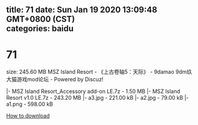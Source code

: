 
title: 71
date: Sun Jan 19 2020 13:09:48 GMT+0800 (CST)    
categories: baidu
---

# 71
size: 245.60 MB
 MSZ Island Resort - 《上古卷轴5：天际》 - 9damao 9dm玖大猫游戏mod论坛 - Powered by Discuz!
 
|- MSZ Island Resort_Accessory add-on LE.7z - 1.50 MB
|- MSZ Island Resort v1.0 LE.7z - 243.20 MB
|- a3.jpg - 221.00 kB
|- a2.jpg - 79.00 kB
|- a1.png - 598.00 kB

[How to download](https://bpcam.bemobtrk.com/go/2ceec3aa-1ca2-46d6-b9ff-aaa5c184517c?jno=720)